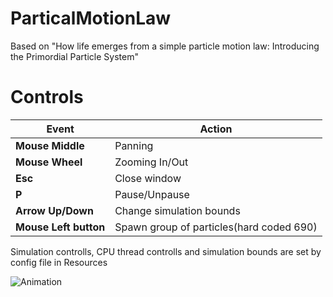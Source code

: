 # ParticalMotionLaw

Based on "How life emerges from a simple particle motion law: Introducing the Primordial Particle System"    

# Controls  

|Event|Action|  
|---|---|  
|**Mouse Middle**|Panning|  
|**Mouse Wheel**|Zooming In/Out|  
|**Esc**|Close window|  
|**P**|Pause/Unpause|  
|**Arrow Up/Down**|Change simulation bounds|  
|**Mouse Left button**|Spawn group of particles(hard coded 690)|  

Simulation controlls, CPU thread controlls and simulation bounds are set by config file in Resources   

![Animation](https://github.com/SlawoStr/ParticalMotionLaw/blob/master/Animation.gif)

